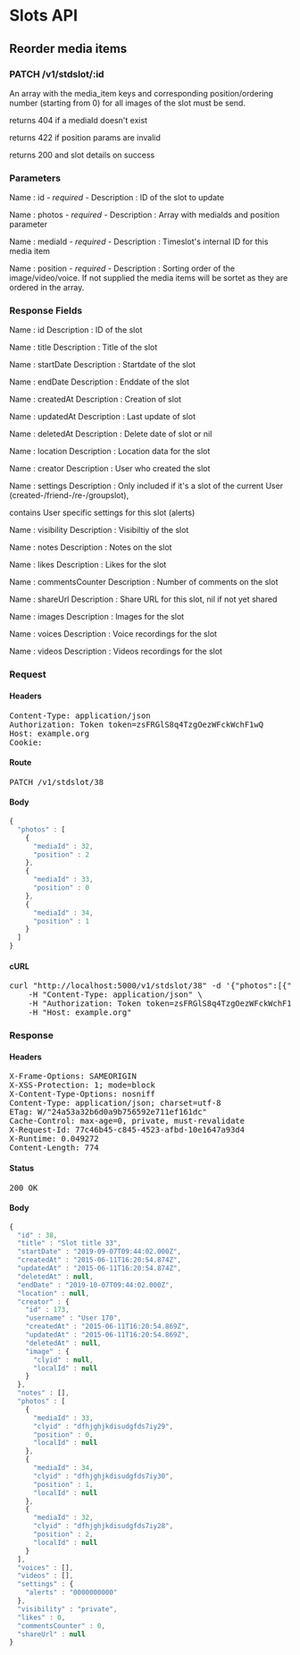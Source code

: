 # Slots API

## Reorder media items

### PATCH /v1/stdslot/:id

An array with the media_item keys and corresponding position/ordering number (starting from 0) for all images of the slot must be send.

returns 404 if a mediaId doesn&#39;t exist

returns 422 if position params are invalid

returns 200 and slot details on success

### Parameters

Name : id *- required -*
Description : ID of the slot to update

Name : photos *- required -*
Description : Array with mediaIds and position parameter

Name : mediaId *- required -*
Description : Timeslot&#39;s internal ID for this media item

Name : position *- required -*
Description : Sorting order of the image/video/voice. If not supplied the media items will be sortet as they are ordered in the array.


### Response Fields

Name : id
Description : ID of the slot

Name : title
Description : Title of the slot

Name : startDate
Description : Startdate of the slot

Name : endDate
Description : Enddate of the slot

Name : createdAt
Description : Creation of slot

Name : updatedAt
Description : Last update of slot

Name : deletedAt
Description : Delete date of slot or nil

Name : location
Description : Location data for the slot

Name : creator
Description : User who created the slot

Name : settings
Description : Only included if it&#39;s a slot of the current User (created-/friend-/re-/groupslot),

contains User specific settings for this slot (alerts)

Name : visibility
Description : Visibiltiy of the slot

Name : notes
Description : Notes on the slot

Name : likes
Description : Likes for the slot

Name : commentsCounter
Description : Number of comments on the slot

Name : shareUrl
Description : Share URL for this slot, nil if not yet shared

Name : images
Description : Images for the slot

Name : voices
Description : Voice recordings for the slot

Name : videos
Description : Videos recordings for the slot

### Request

#### Headers

<pre>Content-Type: application/json
Authorization: Token token=zsFRGlS8q4TzgOezWFckWchF1wQ
Host: example.org
Cookie: </pre>

#### Route

<pre>PATCH /v1/stdslot/38</pre>

#### Body
```javascript
{
  "photos" : [
    {
      "mediaId" : 32,
      "position" : 2
    },
    {
      "mediaId" : 33,
      "position" : 0
    },
    {
      "mediaId" : 34,
      "position" : 1
    }
  ]
}
```


#### cURL

<pre class="request">curl &quot;http://localhost:5000/v1/stdslot/38&quot; -d &#39;{&quot;photos&quot;:[{&quot;mediaId&quot;:32,&quot;position&quot;:2},{&quot;mediaId&quot;:33,&quot;position&quot;:0},{&quot;mediaId&quot;:34,&quot;position&quot;:1}]}&#39; -X PATCH \
	-H &quot;Content-Type: application/json&quot; \
	-H &quot;Authorization: Token token=zsFRGlS8q4TzgOezWFckWchF1wQ&quot; \
	-H &quot;Host: example.org&quot;</pre>

### Response

#### Headers

<pre>X-Frame-Options: SAMEORIGIN
X-XSS-Protection: 1; mode=block
X-Content-Type-Options: nosniff
Content-Type: application/json; charset=utf-8
ETag: W/&quot;24a53a32b6d0a9b756592e711ef161dc&quot;
Cache-Control: max-age=0, private, must-revalidate
X-Request-Id: 77c46b45-c845-4523-afbd-10e1647a93d4
X-Runtime: 0.049272
Content-Length: 774</pre>

#### Status

<pre>200 OK</pre>

#### Body

```javascript
{
  "id" : 38,
  "title" : "Slot title 33",
  "startDate" : "2019-09-07T09:44:02.000Z",
  "createdAt" : "2015-06-11T16:20:54.874Z",
  "updatedAt" : "2015-06-11T16:20:54.874Z",
  "deletedAt" : null,
  "endDate" : "2019-10-07T09:44:02.000Z",
  "location" : null,
  "creator" : {
    "id" : 173,
    "username" : "User 170",
    "createdAt" : "2015-06-11T16:20:54.869Z",
    "updatedAt" : "2015-06-11T16:20:54.869Z",
    "deletedAt" : null,
    "image" : {
      "clyid" : null,
      "localId" : null
    }
  },
  "notes" : [],
  "photos" : [
    {
      "mediaId" : 33,
      "clyid" : "dfhjghjkdisudgfds7iy29",
      "position" : 0,
      "localId" : null
    },
    {
      "mediaId" : 34,
      "clyid" : "dfhjghjkdisudgfds7iy30",
      "position" : 1,
      "localId" : null
    },
    {
      "mediaId" : 32,
      "clyid" : "dfhjghjkdisudgfds7iy28",
      "position" : 2,
      "localId" : null
    }
  ],
  "voices" : [],
  "videos" : [],
  "settings" : {
    "alerts" : "0000000000"
  },
  "visibility" : "private",
  "likes" : 0,
  "commentsCounter" : 0,
  "shareUrl" : null
}
```
